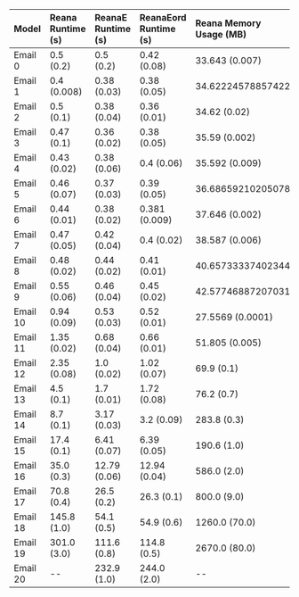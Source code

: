 | Model    | Reana Runtime (s)   | ReanaE Runtime (s)   | ReanaEord Runtime (s)   | Reana Memory Usage (MB)   | ReanaE Memory Usage (MB)   | ReanaEord Memory Usage (MB)   |
|:---------|:--------------------|:---------------------|:------------------------|:--------------------------|:---------------------------|:------------------------------|
| Email 0  | 0.5 (0.2)           | 0.5 (0.2)            | 0.42 (0.08)             | 33.643 (0.007)            | 34.5 (0.3)                 | 34.5 (0.3)                    |
| Email 1  | 0.4 (0.008)         | 0.38 (0.03)          | 0.38 (0.05)             | 34.62224578857422         | 30.595 (0.001)             | 30.594 (0.002)                |
| Email 2  | 0.5 (0.1)           | 0.38 (0.04)          | 0.36 (0.01)             | 34.62 (0.02)              | 31.553 (0.002)             | 31.54 (0.007)                 |
| Email 3  | 0.47 (0.1)          | 0.36 (0.02)          | 0.38 (0.05)             | 35.59 (0.002)             | 31.581 (0.009)             | 31.548 (0.007)                |
| Email 4  | 0.43 (0.02)         | 0.38 (0.06)          | 0.4 (0.06)              | 35.592 (0.009)            | 31.547 (0.004)             | 31.566 (0.004)                |
| Email 5  | 0.46 (0.07)         | 0.37 (0.03)          | 0.39 (0.05)             | 36.68659210205078         | 31.555 (0.005)             | 31.59 (0.03)                  |
| Email 6  | 0.44 (0.01)         | 0.38 (0.02)          | 0.381 (0.009)           | 37.646 (0.002)            | 32.65733337402344          | 32.65733337402344             |
| Email 7  | 0.47 (0.05)         | 0.42 (0.04)          | 0.4 (0.02)              | 38.587 (0.006)            | 32.65733337402344          | 32.65733337402344             |
| Email 8  | 0.48 (0.02)         | 0.44 (0.02)          | 0.41 (0.01)             | 40.65733337402344         | 34.58 (0.008)              | 34.583 (0.001)                |
| Email 9  | 0.55 (0.06)         | 0.46 (0.04)          | 0.45 (0.02)             | 42.57746887207031         | 36.65733337402344          | 36.65733337402344             |
| Email 10 | 0.94 (0.09)         | 0.53 (0.03)          | 0.52 (0.01)             | 27.5569 (0.0001)          | 39.53753662109375          | 39.68 (0.05)                  |
| Email 11 | 1.35 (0.02)         | 0.68 (0.04)          | 0.66 (0.01)             | 51.805 (0.005)            | 47.53753662109375          | 47.53753662109375             |
| Email 12 | 2.35 (0.08)         | 1.0 (0.02)           | 1.02 (0.07)             | 69.9 (0.1)                | 29.61734 (1e-05)           | 29.617328 (5e-06)             |
| Email 13 | 4.5 (0.1)           | 1.7 (0.01)           | 1.72 (0.08)             | 76.2 (0.7)                | 55.262 (0.005)             | 55.31 (0.006)                 |
| Email 14 | 8.7 (0.1)           | 3.17 (0.03)          | 3.2 (0.09)              | 283.8 (0.3)               | 74.33 (0.08)               | 72.33 (0.07)                  |
| Email 15 | 17.4 (0.1)          | 6.41 (0.07)          | 6.39 (0.05)             | 190.6 (1.0)               | 103.0 (3.0)                | 190.0 (30.0)                  |
| Email 16 | 35.0 (0.3)          | 12.79 (0.06)         | 12.94 (0.04)            | 586.0 (2.0)               | 270.0 (20.0)               | 170.0 (10.0)                  |
| Email 17 | 70.8 (0.4)          | 26.5 (0.2)           | 26.3 (0.1)              | 800.0 (9.0)               | 329.0 (1.0)                | 540.0 (90.0)                  |
| Email 18 | 145.8 (1.0)         | 54.1 (0.5)           | 54.9 (0.6)              | 1260.0 (70.0)             | 937.0 (2.0)                | 650.0 (90.0)                  |
| Email 19 | 301.0 (3.0)         | 111.6 (0.8)          | 114.8 (0.5)             | 2670.0 (80.0)             | 1280.0 (20.0)              | 1230.0 (70.0)                 |
| Email 20 | --                  | 232.9 (1.0)          | 244.0 (2.0)             | --                        | 2440.0 (60.0)              | 2400.0 (30.0)                 |